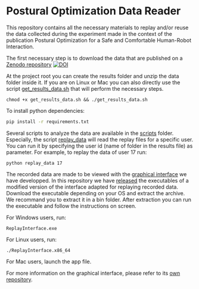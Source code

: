 # Postural Optimization Data Reader

This repository contains all the necessary materials to replay and/or reuse the data collected during the experiment made in the context of the publication Postural Optimization for a Safe and Comfortable Human-Robot Interaction.

The first necessary step is to download the data that are published on a [Zenodo repository](https://zenodo.org/record/321599) [![DOI](https://zenodo.org/badge/DOI/10.5281/zenodo.321599.svg)](https://doi.org/10.5281/zenodo.321599)

At the project root you can create the results folder and unzip the data folder inside it.
If you are on Linux or Mac you can also directly use the script [get_results_data.sh](get_results_data.sh) that will perform the necessary steps.

```
chmod +x get_results_data.sh && ./get_results_data.sh
```

To install python dependencies:

```bash
pip install -r requirements.txt
```

Several scripts to analyze the data are available in the [scripts](scripts) folder.
Especially, the script [replay_data](scripts/replay_data) will read the replay files for a specific user.
You can run it by specifying the user id (name of folder in the results file) as parameter.
For example, to replay the data of user 17 run:

```
python replay_data 17
```

The recorded data are made to be viewed with the [graphical interface](https://github.com/3rdHand-project/PosturalFeedbackInterface) we have developped.
In this repository we have [released](https://github.com/3rdHand-project/PosturalOptimizationDataReader/releases/latest) the executables of a modified version of the interface adapted for replaying recorded data.
Download the executable depending on your OS and extract the archive.
We recommand you to extract it in a bin folder.
After extraction you can run the executable and follow the instructions on screen.

For Windows users, run:
```
ReplayInterface.exe
```

For Linux users, run:
```
./ReplayInterface.x86_64
```

For Mac users, launch the app file.

For more information on the graphical interface, please refer to its [own repository](https://github.com/3rdHand-project/PosturalFeedbackInterface).
